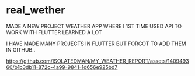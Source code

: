 # real_wether

MADE A NEW PROJECT WEATHER APP WHERE I 1ST TIME USED API TO WORK WITH FLUTTER LEARNED A LOT 

I HAVE MADE MANY PROJECTS IN FLUTTER BUT FORGOT TO ADD THEM IN GITHUB..




https://github.com/ISOLATEDMAN/MY_WEATHER_REPORT/assets/140949360/b1b3db11-872c-4a99-9841-1d656e925bd7


